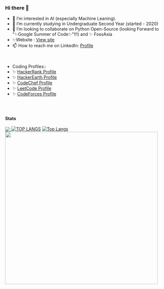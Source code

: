 ### Hi there 👋

- 👀 I’m interested in AI (especially Machine Leaning).
- 🌱 I’m currently studying in Undergraduate Second Year (started - 2020)
- 💞️ I’m looking to collaborate on Python Open-Source (looking Forward to "✨Google Summer of Code✨"!!!) and ✨ FossAsia
- ✨Website : [View site](https://avinashdoddi.wordpress.com)
- 📫 How to reach me on LinkedIn: [Profile](https://www.linkedin.com/in/avinash-doddi-2001)
<br/>

- Coding Profiles::
- ✨ [HackerRank Profile](https://www.hackerrank.com/20l31a0559)
- ✨ [HackerEarth Profile](https://www.hackerearth.com/@avinashdoddi2001)
- ✨ [CodeChef Profile](https://www.codechef.com/users/avinashdoddi)
- ✨ [LeetCode Profile](https://leetcode.com/avinashdoddi2001)
- ✨ [CodeForces Profile](https://codeforces.com/profile/avinashdoddi)


<br/>
<br/>

**Stats**  
<br/>
<a href="https://github.com/avinash-doddi/github-readme-stats" style = "margin = 3px; display = grid">
  <img align="center" src="https://github-readme-stats.vercel.app/api?username=avinash-doddi&show_icons=true&theme=chartreuse-dark" />
</a>
[![TOP LANGS](https://github-readme-stats.vercel.app/api/top-langs/?username=baipachakri&layout=compact)](https://github.com/anuraghazra/github-readme-stats)
[![Top Langs](https://github-readme-stats.vercel.app/api/top-langs/?username=baipachakri&layout=compact)](https://github.com/anuraghazra/github-readme-stats)
<a href="https://github.com/avinash-doddi/github-readme-stats">
  <img align="center" src="https://github-readme-stats.vercel.app/api/top-langs/?username=avinash-doddi&layout=compact&theme=chartreuse-dark" width = "495px" max-widht = "720px" height = "auto"/>
</a>



